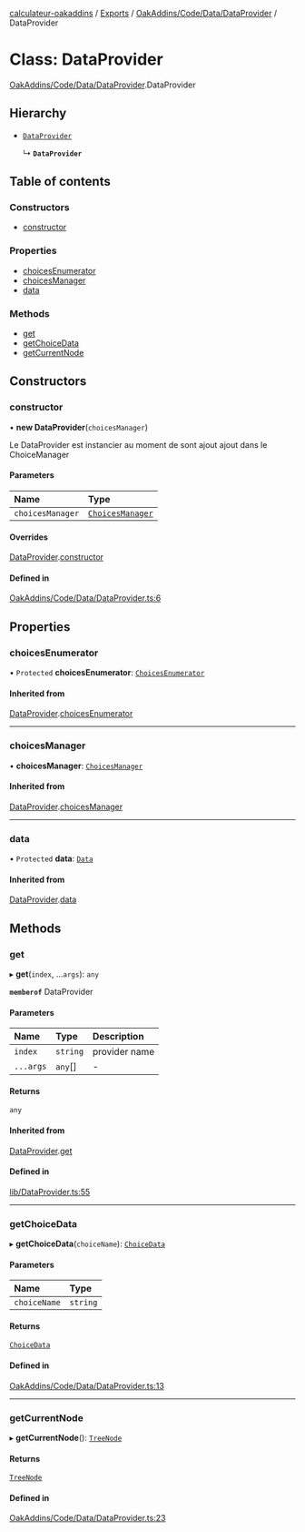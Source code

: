 [calculateur-oakaddins](../README.md) / [Exports](../modules.md) / [OakAddins/Code/Data/DataProvider](../modules/oakaddins_code_data_dataprovider.md) / DataProvider

# Class: DataProvider

[OakAddins/Code/Data/DataProvider](../modules/oakaddins_code_data_dataprovider.md).DataProvider

## Hierarchy

- [`DataProvider`](lib_dataprovider.dataprovider.md)

  ↳ **`DataProvider`**

## Table of contents

### Constructors

- [constructor](oakaddins_code_data_dataprovider.dataprovider.md#constructor)

### Properties

- [choicesEnumerator](oakaddins_code_data_dataprovider.dataprovider.md#choicesenumerator)
- [choicesManager](oakaddins_code_data_dataprovider.dataprovider.md#choicesmanager)
- [data](oakaddins_code_data_dataprovider.dataprovider.md#data)

### Methods

- [get](oakaddins_code_data_dataprovider.dataprovider.md#get)
- [getChoiceData](oakaddins_code_data_dataprovider.dataprovider.md#getchoicedata)
- [getCurrentNode](oakaddins_code_data_dataprovider.dataprovider.md#getcurrentnode)

## Constructors

### constructor

• **new DataProvider**(`choicesManager`)

Le DataProvider est instancier au moment de sont ajout ajout dans le ChoiceManager

#### Parameters

| Name | Type |
| :------ | :------ |
| `choicesManager` | [`ChoicesManager`](lib_choicesmanagement_choicesmanager.choicesmanager.md) |

#### Overrides

[DataProvider](lib_dataprovider.dataprovider.md).[constructor](lib_dataprovider.dataprovider.md#constructor)

#### Defined in

[OakAddins/Code/Data/DataProvider.ts:6](https://github.com/P0ulpy/Configurateur-OakAddins/blob/48879bc/src/OakAddins/Code/Data/DataProvider.ts#L6)

## Properties

### choicesEnumerator

• `Protected` **choicesEnumerator**: [`ChoicesEnumerator`](lib_choicesmanagement_choicesenumerator.choicesenumerator.md)

#### Inherited from

[DataProvider](lib_dataprovider.dataprovider.md).[choicesEnumerator](lib_dataprovider.dataprovider.md#choicesenumerator)

___

### choicesManager

• **choicesManager**: [`ChoicesManager`](lib_choicesmanagement_choicesmanager.choicesmanager.md)

#### Inherited from

[DataProvider](lib_dataprovider.dataprovider.md).[choicesManager](lib_dataprovider.dataprovider.md#choicesmanager)

___

### data

• `Protected` **data**: [`Data`](../modules/lib_configurator.md#data)

#### Inherited from

[DataProvider](lib_dataprovider.dataprovider.md).[data](lib_dataprovider.dataprovider.md#data)

## Methods

### get

▸ **get**(`index`, ...`args`): `any`

**`memberof`** DataProvider

#### Parameters

| Name | Type | Description |
| :------ | :------ | :------ |
| `index` | `string` | provider name |
| `...args` | `any`[] | - |

#### Returns

`any`

#### Inherited from

[DataProvider](lib_dataprovider.dataprovider.md).[get](lib_dataprovider.dataprovider.md#get)

#### Defined in

[lib/DataProvider.ts:55](https://github.com/P0ulpy/Configurateur-OakAddins/blob/48879bc/src/lib/DataProvider.ts#L55)

___

### getChoiceData

▸ **getChoiceData**(`choiceName`): [`ChoiceData`](../modules/oakaddins_code_data_dataparser.md#choicedata)

#### Parameters

| Name | Type |
| :------ | :------ |
| `choiceName` | `string` |

#### Returns

[`ChoiceData`](../modules/oakaddins_code_data_dataparser.md#choicedata)

#### Defined in

[OakAddins/Code/Data/DataProvider.ts:13](https://github.com/P0ulpy/Configurateur-OakAddins/blob/48879bc/src/OakAddins/Code/Data/DataProvider.ts#L13)

___

### getCurrentNode

▸ **getCurrentNode**(): [`TreeNode`](../modules/oakaddins_code_data_dataparser.md#treenode)

#### Returns

[`TreeNode`](../modules/oakaddins_code_data_dataparser.md#treenode)

#### Defined in

[OakAddins/Code/Data/DataProvider.ts:23](https://github.com/P0ulpy/Configurateur-OakAddins/blob/48879bc/src/OakAddins/Code/Data/DataProvider.ts#L23)
